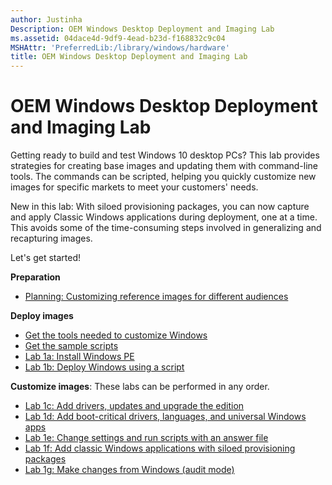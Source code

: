 ```yaml
---
author: Justinha
Description: OEM Windows Desktop Deployment and Imaging Lab
ms.assetid: 04dace4d-9df9-4ead-b23d-f168832c9c04
MSHAttr: 'PreferredLib:/library/windows/hardware'
title: OEM Windows Desktop Deployment and Imaging Lab
---
```


# OEM Windows Desktop Deployment and Imaging Lab

Getting ready to build and test Windows 10 desktop PCs? This lab provides strategies for creating base images and updating them with command-line tools. The commands can be scripted, helping you quickly customize new images for specific markets to meet your customers' needs.

New in this lab: With siloed provisioning packages, you can now capture and apply Classic Windows applications during deployment, one at a time. This avoids some of the time-consuming steps involved in generalizing and recapturing images.

Let's get started!

**Preparation**

*  [Planning: Customizing reference images for different audiences](planning-create-different-product-designs-for-different-market-segments-sxs.md)

**Deploy images**

*  [Get the tools needed to customize Windows](manufacture/desktop/get-the-tools-needed-to-customize-windows-sxs.md)
*  [Get the sample scripts](windows-deployment-sample-scripts-sxs.md)
*  [Lab 1a: Install Windows PE](install-windows-pe-sxs.md)
*  [Lab 1b: Deploy Windows using a script](deploy-windows-with-a-script-sxs.md)

**Customize images**: These labs can be performed in any order.

*  [Lab 1c: Add drivers, updates and upgrade the edition](servicing-the-image-with-windows-updates-sxs.md)
*  [Lab 1d: Add boot-critical drivers, languages, and universal Windows apps](add-drivers-langs-universal-apps-sxs.md)
*  [Lab 1e: Change settings and run scripts with an answer file](update-windows-settings-and-scripts-create-your-own-answer-file-sxs.md)
*  [Lab 1f: Add classic Windows applications with siloed provisioning packages](add-classic-apps-wth-spps-sxs.md)
*  [Lab 1g: Make changes from Windows (audit mode)](prepare-a-snapshot-of-the-pc-generalize-and-capture-windows-images-blue-sxs.md)
